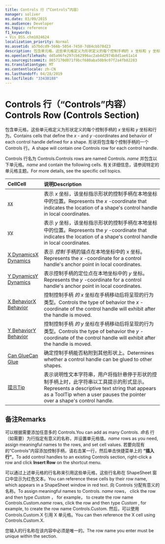```yaml
---
title: Controls 行（“Controls”内容）
manager: soliver
ms.date: 03/09/2015
ms.audience: Developer
ms.topic: reference
f1_keywords:
- Vis_DSS.chm1024624
localization_priority: Normal
ms.assetid: a57bdcd9-566b-5054-7458-7d84cbb78d23
description: 包含单元格，这些单元格定义为形状定义的每个控制手柄的 x 坐标和 y 坐标和行为。 形状将包含每个控制手柄的一个 Controls 行。
ms.openlocfilehash: dd5a96fe297cb62996ac2ab4d2974b8d1ae61a14
ms.sourcegitcommit: 8657170d071f9bcf680aba50b9c07f2a4fb82283
ms.translationtype: MT
ms.contentlocale: zh-CN
ms.lasthandoff: 04/28/2019
ms.locfileid: "33438188"
---
```

# <a name="controls-row-controls-section"></a><span data-ttu-id="442df-104">Controls 行（“Controls”内容）</span><span class="sxs-lookup"><span data-stu-id="442df-104">Controls Row (Controls Section)</span></span>

<span data-ttu-id="442df-105">包含单元格，这些单元格定义为形状定义的每个控制手柄的  *x*  坐标和  *y*  坐标和行为。</span><span class="sxs-lookup"><span data-stu-id="442df-105">Contains cells that define the  *x*  - and  *y*  -coordinates and behavior of each control handle defined for a shape.</span></span> <span data-ttu-id="442df-106">形状将包含每个控制手柄的一个 Controls 行。</span><span class="sxs-lookup"><span data-stu-id="442df-106">A shape will contain one Controls row for each control handle.</span></span> 
  
<span data-ttu-id="442df-107">Controls 行名为 Controls.</span><span class="sxs-lookup"><span data-stu-id="442df-107">Controls rows are named Controls.</span></span> <span data-ttu-id="442df-108">*name*  并包含以下单元格。</span><span class="sxs-lookup"><span data-stu-id="442df-108">*name*  and contain the following cells.</span></span> <span data-ttu-id="442df-109">有关详细信息，请参阅特定的单元格主题。</span><span class="sxs-lookup"><span data-stu-id="442df-109">For more details, see the specific cell topics.</span></span> 
  
|<span data-ttu-id="442df-110">**Cell**</span><span class="sxs-lookup"><span data-stu-id="442df-110">**Cell**</span></span>|<span data-ttu-id="442df-111">**说明**</span><span class="sxs-lookup"><span data-stu-id="442df-111">**Description**</span></span>|
|:-----|:-----|
|[<span data-ttu-id="442df-112">x</span><span class="sxs-lookup"><span data-stu-id="442df-112">x</span></span>](x-cell-controls-section.md) <br/> |<span data-ttu-id="442df-113">表示  *x*  坐标，该坐标指示形状的控制手柄在本地坐标中的位置。</span><span class="sxs-lookup"><span data-stu-id="442df-113">Represents the  *x*  -coordinate that indicates the location of a shape's control handle in local coordinates.</span></span>  <br/> |
|[<span data-ttu-id="442df-114">y</span><span class="sxs-lookup"><span data-stu-id="442df-114">y</span></span>](y-cell-controls-section.md) <br/> |<span data-ttu-id="442df-115">表示  *y*  坐标，该坐标指示形状的控制手柄在本地坐标中的位置。</span><span class="sxs-lookup"><span data-stu-id="442df-115">Represents the  *y*  -coordinate that indicates the location of a shape's control handle in local coordinates.</span></span>  <br/> |
|[<span data-ttu-id="442df-116">X Dynamics</span><span class="sxs-lookup"><span data-stu-id="442df-116">X Dynamics</span></span>](x-dynamics-cell-controls-section.md) <br/> |<span data-ttu-id="442df-117">表示  *控制*  手柄的锚点在本地坐标中的 x 坐标。</span><span class="sxs-lookup"><span data-stu-id="442df-117">Represents the  *x*  -coordinate for a control handle's anchor point in local coordinates.</span></span>  <br/> |
|[<span data-ttu-id="442df-118">Y Dynamics</span><span class="sxs-lookup"><span data-stu-id="442df-118">Y Dynamics</span></span>](y-dynamics-cell-controls-section.md) <br/> |<span data-ttu-id="442df-119">表示控制手柄的定位点在本地坐标中的  *y*  坐标。</span><span class="sxs-lookup"><span data-stu-id="442df-119">Represents the  *y*  -coordinate for a control handle's anchor point in local coordinates.</span></span>  <br/> |
|[<span data-ttu-id="442df-120">X Behavior</span><span class="sxs-lookup"><span data-stu-id="442df-120">X Behavior</span></span>](x-behavior-cell-controls-section.md) <br/> |<span data-ttu-id="442df-121">控制控制手柄  *的 x*  坐标在手柄移动后将呈现的行为类型。</span><span class="sxs-lookup"><span data-stu-id="442df-121">Controls the type of behavior the  *x*  -coordinate of the control handle will exhibit after the handle is moved.</span></span>  <br/> |
|[<span data-ttu-id="442df-122">Y Behavior</span><span class="sxs-lookup"><span data-stu-id="442df-122">Y Behavior</span></span>](y-behavior-cell-controls-section.md) <br/> |<span data-ttu-id="442df-123">控制控制手柄  *的 y*  坐标在手柄移动后将呈现的行为类型。</span><span class="sxs-lookup"><span data-stu-id="442df-123">Controls the type of behavior the  *y*  -coordinate of the control handle will exhibit after the handle is moved.</span></span>  <br/> |
|[<span data-ttu-id="442df-124">Can Glue</span><span class="sxs-lookup"><span data-stu-id="442df-124">Can Glue</span></span>](can-glue-cell-controls-section.md) <br/> |<span data-ttu-id="442df-125">确定控制手柄能否粘附到其他形状上。</span><span class="sxs-lookup"><span data-stu-id="442df-125">Determines whether a control handle can be glued to other shapes.</span></span>  <br/> |
|[<span data-ttu-id="442df-126">提示</span><span class="sxs-lookup"><span data-stu-id="442df-126">Tip</span></span>](tip-cell-controls-section.md) <br/> |<span data-ttu-id="442df-127">表示说明性文本字符串，用户将指针悬停于形状的控制手柄上时，此字符串以工具提示的形式显示。</span><span class="sxs-lookup"><span data-stu-id="442df-127">Represents a descriptive text string that appears as a ToolTip when a user pauses the pointer over a shape's control handle.</span></span>  <br/> |
   
## <a name="remarks"></a><span data-ttu-id="442df-128">备注</span><span class="sxs-lookup"><span data-stu-id="442df-128">Remarks</span></span>

 <span data-ttu-id="442df-129">可以根据需要添加任意多的 Controls.</span><span class="sxs-lookup"><span data-stu-id="442df-129">You can add as many Controls.</span></span>  <span data-ttu-id="442df-130">*命名*  行（如需要）为行指定有意义的名称，并设置单元格值。</span><span class="sxs-lookup"><span data-stu-id="442df-130">*name*  rows as you need, assign meaningful names to the rows, and set cell values.</span></span> <span data-ttu-id="442df-131">若要向现有的“Controls”内容添加控制手柄，请右击某一行，然后单击快捷菜单上的 **“插入行”**。</span><span class="sxs-lookup"><span data-stu-id="442df-131">To add control handles to an existing Controls section, right-click a row and click **Insert Row** on the shortcut menu.</span></span> 
  
<span data-ttu-id="442df-132">可以通过上述单元格的行名称来引用这些单元格，这些行名称在 ShapeSheet 窗口中显示为红色文本。</span><span class="sxs-lookup"><span data-stu-id="442df-132">You can reference these cells by their row name, which appears in a ShapeSheet window in red text.</span></span> <span data-ttu-id="442df-133">向 Controls 分配有意义的名称。</span><span class="sxs-lookup"><span data-stu-id="442df-133">To assign meaningful names to Controls.</span></span> <span data-ttu-id="442df-134">*name*  rows， click the row and then type  *Custom*  ， for example， to create the row name Controls.Custom.</span><span class="sxs-lookup"><span data-stu-id="442df-134">*name*  rows, click the row and then type  *Custom*  , for example, to create the row name Controls.Custom.</span></span> <span data-ttu-id="442df-135">然后，可以使用 Controls.Custom.X 引用 X 单元格。</span><span class="sxs-lookup"><span data-stu-id="442df-135">You can then reference the X cell using Controls.Custom.X.</span></span> 
  
<span data-ttu-id="442df-136">您输入的行名称在该内容中必须是唯一的。</span><span class="sxs-lookup"><span data-stu-id="442df-136">The row name you enter must be unique within the section.</span></span>
  

